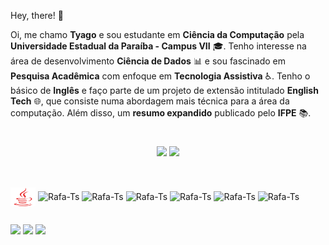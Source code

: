 Hey, there! 🙂

Oi, me chamo **Tyago** e sou estudante em **Ciência da Computação** pela **Universidade Estadual da Paraíba - Campus VII** 🎓. Tenho interesse na área de desenvolvimento **Ciência de Dados** 📊 e sou fascinado em **Pesquisa Acadêmica** com enfoque em **Tecnologia Assistiva** ♿. Tenho o básico de **Inglês** e faço parte de um projeto de extensão intitulado **English Tech** 🌐, que consiste numa abordagem mais técnica para a área da computação. Além disso, um **resumo expandido** publicado pelo **IFPE** 📚.
#

<div style="text-align: center;">
  <img src="https://github-readme-stats.vercel.app/api?username=tyagosousa&show_icons=true&theme=transparent" />
  <img src="https://i.giphy.com/media/v1.Y2lkPTc5MGI3NjExdDg0MWh2Z2pjMmt6OXVqY215dmF3YWg0OGdxeXQxOWoyM3J2Znh3diZlcD12MV9pbnRlcm5hbF9naWZfYnlfaWQmY3Q9Zw/Qxdurj3ryTbr2/giphy.gif" width="262" />
</div>



##
<div style="display: inline_block"><br>
<img align="center" alt="Rafa-Ts" height="30" width="40" src="https://raw.githubusercontent.com/devicons/devicon/master/icons/java/java-plain.svg">
 <img align="center" alt="Rafa-Ts" height="30" width="40" src="https://cdn.jsdelivr.net/gh/devicons/devicon@latest/icons/git/git-original.svg" />
 <img align="center" alt="Rafa-Ts" height="30" width="40" src="https://cdn.jsdelivr.net/gh/devicons/devicon@latest/icons/postgresql/postgresql-original-wordmark.svg" /> 
 <img align="center" alt="Rafa-Ts" height="30" width="40" src="https://cdn.jsdelivr.net/gh/devicons/devicon@latest/icons/vscode/vscode-original.svg" />
 <img align="center" alt="Rafa-Ts" height="30" width="40" src="https://cdn.jsdelivr.net/gh/devicons/devicon@latest/icons/html5/html5-original.svg" />
 <img  align="center" alt="Rafa-Ts" height="30" width="40" src="https://cdn.jsdelivr.net/gh/devicons/devicon@latest/icons/javascript/javascript-original.svg" />
<img align="center" alt="Rafa-Ts" height="30" width="40"  src="https://cdn.jsdelivr.net/gh/devicons/devicon@latest/icons/unifiedmodelinglanguage/unifiedmodelinglanguage-original.svg" />
          
          
          
          
</div>

  ##

<div> 
 <a href="https://instagram.com/tyagosousa_" target="_blank"><img src="https://img.shields.io/badge/-Instagram-%23E4405F?style=for-the-badge&logo=instagram&logoColor=white" target="_blank"></a>
   <a href="https://www.linkedin.com/in/devthiagosousa" target="_blank"><img src="https://img.shields.io/badge/-LinkedIn-%230077B5?style=for-the-badge&logo=linkedin&logoColor=white" target="_blank"></a> 
  <a href = "mailto:thiagosousaa84@gmail.com"><img src="https://img.shields.io/badge/-Gmail-%23333?style=for-the-badge&logo=gmail&logoColor=white" target="_blank"></a>
</div>

